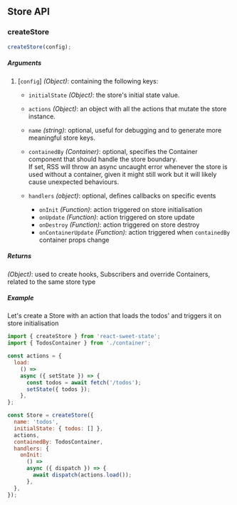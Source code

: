 ## Store API

### createStore

```js
createStore(config);
```

##### Arguments

1. [`config`] _(Object)_: containing the following keys:

   - `initialState` _(Object)_: the store's initial state value.

   - `actions` _(Object)_: an object with all the actions that mutate the store instance.

   - `name` _(string)_: optional, useful for debugging and to generate more meaningful store keys.

   - `containedBy` _(Container)_: optional, specifies the Container component that should handle the store boundary.  
     If set, RSS will throw an async uncaught error whenever the store is used without a container, given it might still work but it will likely cause unexpected behaviours.

   - `handlers` _(object)_: optional, defines callbacks on specific events

     - `onInit` _(Function)_: action triggered on store initialisation
     - `onUpdate` _(Function)_: action triggered on store update
     - `onDestroy` _(Function)_: action triggered on store destroy
     - `onContainerUpdate` _(Function)_: action triggered when `containedBy` container props change

##### Returns

_(Object)_: used to create hooks, Subscribers and override Containers, related to the same store type

##### Example

Let's create a Store with an action that loads the todos' and triggers it on store initialisation

```js
import { createStore } from 'react-sweet-state';
import { TodosContainer } from './container';

const actions = {
  load:
    () =>
    async ({ setState }) => {
      const todos = await fetch('/todos');
      setState({ todos });
    },
};

const Store = createStore({
  name: 'todos',
  initialState: { todos: [] },
  actions,
  containedBy: TodosContainer,
  handlers: {
    onInit:
      () =>
      async ({ dispatch }) => {
        await dispatch(actions.load());
      },
  },
});
```
